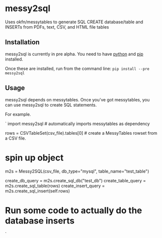 messy2sql
=========

Uses okfn/messytables to generate SQL CREATE database/table and INSERTs from PDFs, text, CSV, and HTML file tables

## Installation

messy2sql is currently in pre alpha. You need to have [python](http://www.python.org/getit/) and [pip](http://www.pip-installer.org/en/latest/installing.html) installed.

Once these are installed, run from the command line: `pip install --pre messy2sql`

## Usage

messy2sql depends on messytables. Once you've got messytables, you can use messy2sql to create SQL statements.

For example.

`
import messy2sql # automatically imports messytables as dependency

rows = CSVTableSet(csv_file).tables[0] # create a MessyTables rowset from a CSV file.

# spin up object
m2s = Messy2SQL(csv_file, db_type="mysql", table_name="test_table")

create_db_query = m2s.create_sql_db("test_db")
create_table_query = m2s.create_sql_table(rows)
create_insert_query = m2s.create_sql_insert(self.rows)

# Run some code to actually do the database inserts
`

